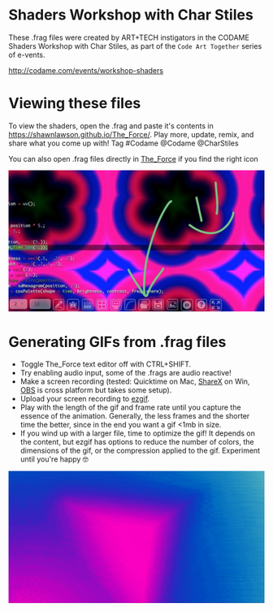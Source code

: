#  Shaders Workshop with Char Stiles

These .frag files were created by ART+TECH instigators in the CODAME Shaders Workshop with Char Stiles, as part of the `Code Art Together` series of e-vents. 

http://codame.com/events/workshop-shaders

# Viewing these files

To view the shaders, open the .frag and paste it's contents in https://shawnlawson.github.io/The_Force/. Play more, update, remix, and share what you come up with! Tag #Codame @Codame @CharStiles

You can also open .frag files directly in [The_Force](https://shawnlawson.github.io/The_Force/) if you find the right icon 

![How to load frag in the force](how-to-load-frag-in-theforce.jpg)

# Generating GIFs from .frag files

* Toggle The_Force text editor off with CTRL+SHIFT.
* Try enabling audio input, some of the .frags are audio reactive!
* Make a screen recording (tested: Quicktime on Mac, [ShareX](https://getsharex.com/) on Win, [OBS](https://obsproject.com/) is cross platform but takes some setup).
* Upload your screen recording to [ezgif](https://ezgif.com/video-to-gif). 
* Play with the length of the gif and frame rate until you capture the essence of the animation. Generally, the less frames and the shorter time the better, since in the end you want a gif <1mb in size. 
* If you wind up with a larger file, time to optimize the gif! It depends on the content, but ezgif has options to reduce the number of colors, the dimensions of the gif, or the compression applied to the gif. Experiment until you're happy 🤓

![Example from ezgif](the_force_2020_4M_21D_10H_36m_13s%20-%20Jordan%20Gray.frag.gif)

